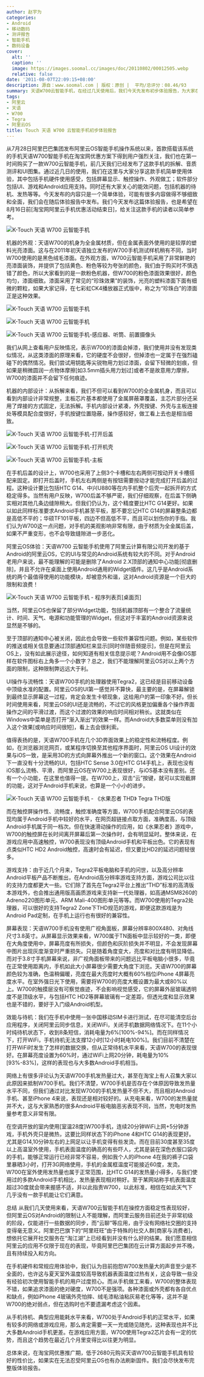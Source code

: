 ```yaml
---
author: 赵宇为
categories:
- Android
- 移动数码
- 测评报告
- 智能手机
- 数码设备
cover:
  alt: ''
  caption: ''
  image: https://images.soomal.cc/images/doc/20110802/00012505.webp
  relative: false
date: '2011-08-07T22:09:15+08:00'
description: 源自：www.soomal.com | 版权：原创 |  平均/总评分：08.46/93
summary: 天语W700云智能手机，在经过几天使用后，我们今天先发布初步体验报告，为大家在8月16日优惠期前选购这款手机提供参考。其中包括手机硬件使用感受，包括屏幕显示、触控操作、外观做工；软件部分包括UI、游戏和Android应用支持。同时还有大家关心的能效问题，包括机器的待机、发热等等……
tags:
- 阿里云
- 天语
- W700
- Tegra
- 阿里云OS
title: Touch 天语 W700 云智能手机初步体验报告
---
```


从7月28日阿里巴巴集团发布阿里云OS智能手机操作系统以来，首款搭载该系统的手机天语W700智能手机在淘宝网优惠方案下得到用户强烈关注，我们也在第一时间购买了一款W700云智能手机，前几天我们已经发布了这款手机的拆解、音质测评和UI图集。通过近几日的使用，我们在这里与大家分享这款手机简单使用体验，其中包括手机硬件使用感受，包括屏幕显示、触控操作、外观做工；软件部分包括UI、游戏和Android应用支持。同时还有大家关心的能效问题，包括机器的待机、发热等等。今天发布的内容只是一个简单体验，可能有很多内容做得不够细致和全面，我们会在随后体验报告中发布。我们今天发布这篇体验报告，也是希望在8月16日前[淘宝网阿里云手机优惠活动结束日]，给关注这款手机的读者以简单参考。

![K-Touch 天语 W700 云智能手机](https://images.soomal.cc/images/doc/20110801/00012487.webp)




机器的外观：天语W700的机身为全金属材质，但在金属表面外使用的是较厚的塑料光亮漆面。这与在2011年初天语独立发布的W700手机测试样机稍有不同，当时W700使用的是黑色绒毛漆面。在外观方面，W700云智能手机采用了非常鲜艳的亮漆面装饰，并提供了包括黄色、粉色等较为夸张的颜色，我们由于购买时不慎选错了颜色，所以大家看到的是一款粉色机器，但W700的粉色漆面效果很好，颜色均匀，漆面细致。漆面采用了常见的“珍珠效果”的装饰，光亮的塑料漆面下面有细微的颗粒，如果大家记得，在七彩虹CK4播放器正式版中，称之为“珍珠白”的漆面正是这种效果。

![K-Touch 天语 W700 云智能手机](https://images.soomal.cc/images/doc/20110802/00012504.webp)




![K-Touch 天语 W700 云智能手机](https://images.soomal.cc/images/doc/20110802/00012505.webp)




![K-Touch 天语 W700 云智能手机-感应器、听筒、前置摄像头](https://images.soomal.cc/images/doc/20110802/00012509.webp)




我们从网上查看用户反映情况，表示W700的漆面会掉漆，我们使用并没有发现类似情况，从这类漆面的原理来看，它的硬度不会很好，但掉漆也一定属于在强烈磕碰下的偶然情况。我们尝试用钥匙等尖锐物用力划过漆面，会留下轻微的划痕，但如果是稍微圆润一点物体摩擦[如3.5mm插头用力划过]或者不是故意用力摩擦，W700的漆面并不会留下任何痕迹。

机器的内部设计：从拆解来看，我们不但可以看到W700的全金属机身，而且可以看到内部设计非常规整，主板芯片基本都使用了金属屏蔽罩覆盖，主芯片部分还采用了焊接的方式固定，无法拆解。手机内部设计紧凑，外壳按键、外壳与主板连接处等模具配合度很好，手机按键位置隐蔽，操作感较好，做工看上去也是相当细致。

![K-Touch 天语 W700 云智能手机-打开后盖](https://images.soomal.cc/images/doc/20110802/00012511.webp)




![K-Touch 天语 W700 云智能手机-打开机壳](https://images.soomal.cc/images/doc/20110802/00012512.webp)




![K-Touch 天语 W700 云智能手机-主板](https://images.soomal.cc/images/doc/20110802/00012513.webp)




在手机后盖的设计上，W700也采用了上侧3个卡槽和左右两侧可按动开关卡槽搭配来固定。即打开后盖时，手机左右两侧是有按钮需要按动才能完成打开后盖的过程。这种设计要比包括HTC G14、中兴U880等在内手机整个后壳一起拆开的方式稳定得多。当然有用户反映，W700后盖不够严密，我们仔细观察，在后盖下侧确实相对其他几条边缝隙稍大。但我们仍认为，这个精度要比HTC G14更好。如果以如此同样标准要求Android手机甚至平板，那不要忘记HTC G14的屏幕整条边都是高低不平的；华硕TF101平板，四边不但高低不平，而且可以划伤你的手指。我们认为W700这一点问题，对手机的美观影响非常有限，由于材质为全金属后盖，如果不严重变形，也不会导致缝隙进一步恶化。


阿里云OS体验：天语W700 云智能手机使用了阿里云计算有限公司开发的基于Android的阿里云OS，它的UI与常见的Android系统有较大的不同。对于Android老用户来说，最不能理解的可能是删除了Android 2.X顶部的通知中心功能[彻底删除]，并且不允许在桌面上使用Android通用的Widget插件。这几乎是Android系统的两个最值得使用的功能模块，却被意外和谐，这对Android资源是一个巨大的限制和浪费！

![K-Touch 天语 W700 云智能手机 - 程序列表页[桌面页]](https://images.soomal.cc/images/doc/20110801/00012458.webp)




当然，阿里云OS也保留了部分Widget功能，包括机器顶部有一个整合了流量统计、时间、天气、电源和功能管理的Widget，但这对于丰富的Android资源来说显然是不够的。

至于顶部的通知中心被关闭，因此也会导致一些软件兼容性问题。例如，某些软件的推送或相关信息要通过顶部通知栏来显示[同时伴随音频提示]，但是在阿里云OS上，没有如此展示途径，如何知道有相关信息提示呢？Android用不会像iOS那样在软件图标右上角多一个小数字？总之，我们不能理解阿里云OS对以上两个方面的限制，这种限制弊远远大于利。

UI操作与流畅性：天语W700手机的处理器使用Tegra2，这已经是目前移动设备中顶级水准的配置。阿里云OS的UI第一感觉并不算快，最主要的是，在屏幕解锁到最终显示屏幕这一过程，肯定会发生卡顿现象，这给用户的第一印象不好。但长时间使用来看，阿里云OS的UI还是流畅的，不过它的风格更加偏重各个操作界面操作之间的平滑过渡，而这个过渡的效果的响应时间相对稍长。这就类似在Windows中菜单是否打开“渐入渐出”的效果一样。而Android大多数菜单则没有加入这个效果[或响应时间很短]，看上去会很利索。

值得表扬的是，天语W700手机在几个3D界面效果上的稳定性和流畅程度。例如，在浏览器浏览网页，或某程序切换至其他程序界面时，阿里云OS UI设计的效果与iOS一致，是采用3D的方式向屏幕外推出一个新的窗口。这个效果在Android下一直没有十分流畅的UI，包括HTC Sense 3.0在HTC G14手机上，表现也没有iOS那么流畅、平滑，而阿里云OS在W700上表现很好，与iOS基本没有差别。还有一个小功能，在这里也值得一提。在W700上，双击“云”按键，就可以实现截屏的功能，这对于Android手机来说，也算是一个小小的进步。

![K-Touch 天语 W700 云智能手机 - 《水果忍者 THD》 Tegra THD版](https://images.soomal.cc/images/doc/20110801/00012480.webp)




而在触控屏操作性、流畅度，触控准确度等方面，W700手机配合阿里云OS的表现均属于Android手机中较好的水平，在网页超链接点取方面，准确度高，与顶级Android手机属于同一档次。但在快速滑动操作的应用，如《水果忍者》游戏中，W700的触控屏在长时间离开屏幕后第一次操作时，会有明显延时。整体来说，在游戏应用中高速触控，W700表现没有顶级Android手机和平板出色。它的表现有点类似HTC HD2 Android触控，高速时会有延迟，但又要比HD2的延迟问题轻很多。

游戏支持：由于近几个月来，Tegra2平板电脑和手机的问世，以及高分辨率Android平板产品不断推出，在Android高分辨率游戏支持方面，游戏公司比以往的支持力度都更大一些。它们除了首先在Tegra2平台上推出“THD”标准的高清版本游戏外，也会推出通用版高画质游戏来支持新一代处理器，如高通MSM8260的Adreno220图形单元、ARM Mali-400图形单元等等。而W700使用的Tegra2处理器，可以很好的支持Tegra2 Zone下THD规范的游戏，即便这款游戏是为Android Pad定制，在手机上运行也有很好的兼容性。


屏幕表现：天语W700手机没有使用广视角面板，屏幕分辨率800X480、对角线尺寸3.8英寸。从屏幕显示效果来看，W700属于TN面板中显示较好的一类，即便在大角度使用中，屏幕亮度有所损失，但颜色和灰阶损失并不明显，不会发现屏幕中图片出现灰度渐变时严重损失。只是随着角度变大，亮度和对比度有明显降低。而对于3.8寸手机屏幕来说，非广视角面板带来的问题远比平板电脑小很多，毕竟在正常使用距离内，手机如此大小屏幕很少需要大角度下浏览。天语W700的屏幕颜色较为准确，色温稍偏暖，亮度在最大亮度时大概有60%档位iPhone 4屏幕亮度水平。在室外强日光下使用，需要将W700的亮度大概设置为最大或80%以上。W700的触摸层没有可察觉痕迹，不会影响视觉感受，它的屏幕外层玻璃透明度不是顶级水平，与包括HTC HD2等屏幕玻璃有一定差距，但透光度和显示效果也是不错的，要好于入门级Android机型。


效能与待机：我们在手机中使用一张中国移动SIM卡进行测试，在尽可能清空后台应用程序，关闭阿里云同步信息，关闭WiFi，关闭手机数据网络情况下。在11个小时纯待机状态下，收到8条短信，消耗电量为6%[100%-94%]。而在同样情况下，打开WiFi，手机待机无法支撑12小时[12小时耗电100%]。我们目前不清楚在打开WiFi时发生了怎样的数据交换，但从正常待机水平来看，天语W700的表现很好。在屏幕亮度设置为60%时，通过WiFi上网20分钟，耗电量为10%[93%-83%]，这样的表现也与大多数Android手机相当。

网络上有很多评论认为天语W700手机发热量过大，甚至在淘宝上有人召集大家以此原因来抵制W700手机。我们不清楚，W700手机是否存在个体原因导致发热量水平不同，但我们通过对比发现W700的手机发热量不但不大，而且相对Android手机、甚至iPhone 4来说，表现还是相对较好的。从充电来看，W700的发热量就并不大，这与大家熟悉的很多Android平板电脑恶劣表现不同，当然，充电时发热量参考意义非常有限。

在空调开放的室内使用[室温28度]W700手机，连续20分钟WiFi上网+5分钟游戏，手机外壳只是微热，这要比同样状态下的iPhone 4和HTC G14的表现更好。尤其是G14,10分钟左右的上网足以让手机变得有些发烫。而在目前30度甚至35度以上高温室外使用，手机表面温度的确高的有些吓人，尤其是装在深色衣服口袋内的手机，能够正常运行已经非常不容易，例如我个人的iPhone 4在我的裤子口袋里暴晒3小时，打开3G网络使用，手机的金属框温度可能接近60度，发烫。W700在室外使用发热量也属于正常范围，比HTC G14的发热量小得多，与我们使用过的多款Android手机相比，发热量表现相对稍好。至于某网站称手机表面温度超过30度就会带来握感不适，并以此指责W700，以此标准，相信在如此天气下几乎没有一款手机能让它们满意。

总结
从我们几天使用来看，天语W700云智能手机在操控方面稳定性表现较好，但阿里云OS对Android的限制让人不能理解，而阿里云服务目前还处于非常初级的阶段，仅能进行一些数据的同步，而“云聊”等应用，由于没有网络社交圈的支持变得毫无意义。阿里巴巴旗下的“阿里旺旺”由于特殊的社交人群[商家与消费者]，想依托它展开社交服务在“淘江湖”上已经看到并没有什么好的结果。我们愿意相信阿里云的应用不仅限于现在的表现，毕竟阿里巴巴集团在云计算方面起步并不晚，且有持续投入和方向。

在手机硬件和常规应用体验中，我们认为目前抱怨W700发热量大的声音至少是不全面的，也许这与夏天室外温度较高导致机器表面温度过热有关，这会导致一些没有经验初次使用智能手机的用户过度担心。而从手机做工来看，W700的整体表现不错，如果追求漆面的绝对硬度，W700不是强项。各种漆面或外壳都有各自优点和缺点，例如iPhone 4玻璃外壳怕摔、绒毛漆粘油粘灰易老化等等，这并不是W700的绝对弱点，但在选购时也不要遗漏考虑这个因素。

从手机待机、典型应用能耗水平来看，W700处于Android手机的正常水平，如果有较多的网络或游戏应用，那么肯定需要一天一充或随见随充，这种表现也并不比大多数Android手机更差。在游戏应用方面，W700使用Tegra2芯片会有一定的优势，而且这个趋势在最近几个月里变得比以往更为明显。

总体来说，在淘宝网优惠推广期，低于2680元购买天语W700云智能手机具有较好的性价比，如果实在无法忍受阿里云OS也有办法刷新固件。我们会尽快发布完整版体验报告。